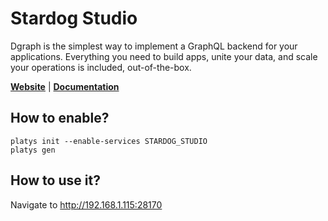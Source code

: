 # Stardog Studio

Dgraph is the simplest way to implement a GraphQL backend for your applications. Everything you need to build apps, unite your data, and scale your operations is included, out-of-the-box.  

**[Website](https://www.stardog.com/studio/)** | **[Documentation](https://docs.stardog.com/archive/7.5.1/studio/)** 

## How to enable?

```
platys init --enable-services STARDOG_STUDIO
platys gen
```

## How to use it?

Navigate to <http://192.168.1.115:28170>
